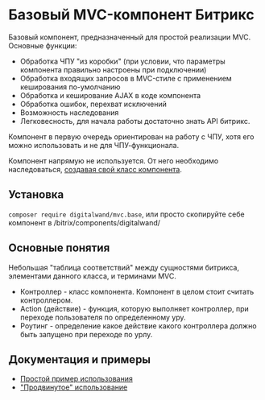 # Базовый MVC-компонент Битрикс

Базовый компонент, предназначенный для простой реализации MVC. Основные функции:
* Обработка ЧПУ "из коробки" 
(при условии, что параметры компонента правильно настроены при подключении)
* Обработка входящих запросов в MVC-стиле с применением кеширования по-умолчанию
* Обработка и кеширование AJAX в коде компонента
* Обработка ошибок, перехват исключений
* Возможность наследования
* Легковесность, для начала работы достаточно знать API битрикс.

Компонент в первую очередь ориентирован на работу с ЧПУ, хотя его можно использовать 
и не для ЧПУ-функционала.

Компонент напрямую не используется. 
От него необходимо наследоваться, [создавая свой класс компонента](https://dev.1c-bitrix.ru/learning/course/?COURSE_ID=43&LESSON_ID=2028).

## Установка

``composer require digitalwand/mvc.base``, или просто скопируйте себе компонент в /bitrix/components/digitalwand/

## Основные понятия

Небольшая "таблица соответствий" между сущностями битрикса, элементами данного класса, и терминами MVC.
* Контроллер - класс компонента. Компонент в целом стоит считать контроллером. 
* Action (действие) - функция, которую выполняет контроллер, при переходе пользователя по определенному уру.
* Роутинг - определение какое действие какого контроллера должно быть запущено при переходе по урлу. 

## Документация и примеры

* [Простой пример использования](doc/ru/basic-usage.md)
* ["Продвинутое" использование](doc/ru/advanced-usage.md)
